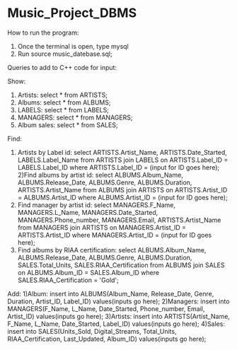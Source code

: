 # Music_Project_DBMS
How to run the program:
1) Once the terminal is open, type mysql
2) Run source music_datebase.sql;

Queries to add to C++ code for input:

Show:
1) Artists: select * from ARTISTS;
2) Albums: select * from ALBUMS;
3) LABELS: select * from LABELS;
4) MANAGERS: select * from MANAGERS;
5) Album sales: select * from SALES;

Find:
1) Artists by Label id: select ARTISTS.Artist_Name, ARTISTS.Date_Started, LABELS.Label_Name from ARTISTS join LABELS on ARTISTS.Label_ID = LABELS.Label_ID where ARTISTS.Label_ID = (input for ID goes here);
2)Find albums by artist id: select ALBUMS.Album_Name, ALBUMS.Release_Date, ALBUMS.Genre, ALBUMS.Duration, ARTISTS.Artist_Name from ALBUMS join ARTISTS on ARTISTS.Artist_ID = ALBUMS.Artist_ID where ALBUMS.Artist_ID = (input for ID goes here);
3) Find manager by artist id: select MANAGERS.F_Name, MANAGERS.L_Name, MANAGERS.Date_Started, MANAGERS.Phone_number, MANAGERS.Email, ARTISTS.Artist_Name from MANAGERS join ARTISTS on MANAGERS.Artist_ID = ARTISTS.Artist_ID where MANAGERS.Artist_ID = (input for ID goes here);
4) Find albums by RIAA certification: select ALBUMS.Album_Name, ALBUMS.Release_Date, ALBUMS.Genre, ALBUMS.Duration, SALES.Total_Units, SALES.RIAA_Certification from ALBUMS join 
SALES on ALBUMS.Album_ID = SALES.Album_ID where SALES.RIAA_Certification = 'Gold';

Add:
1)Album: insert into ALBUMS(Album_Name, Release_Date, Genre, Duration, Artist_ID, Label_ID) values(inputs go here);
2)Managers: insert into MANAGERS(F_Name, L_Name, Date_Started, Phone_number, Email, Artist_ID) values(inputs go here);
3)Artists: insert into ARTISTS(Artist_Name, F_Name, L_Name, Date_Started, Label_ID) values(inputs go here);
4)Sales: insert into SALES(Units_Sold, Digital_Streams, Total_Units, RIAA_Certification, Last_Updated, Album_ID) values(inputs go here);
